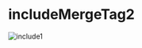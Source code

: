 # includeMergeTag2
![include1](https://user-images.githubusercontent.com/18543478/36404314-8bfb4e4e-15af-11e8-9594-fbb5150601d4.png)
